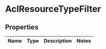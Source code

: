 

# AclResourceTypeFilter


## Properties

Name | Type | Description | Notes
------------ | ------------- | ------------- | -------------



